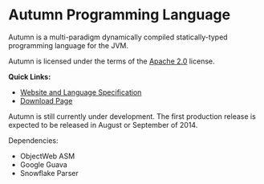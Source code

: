Autumn Programming Language
======

Autumn is a multi-paradigm dynamically compiled statically-typed programming language for the JVM.

Autumn is licensed under the terms of the [Apache 2.0](http://www.apache.org/licenses/LICENSE-2.0) license. 

**Quick Links:**
+ [Website and Language Specification](http://mackenzie-high.github.io/autumn/)
+ [Download Page](http://mackenzie-high.github.io/autumn/TextPage.html?page=Downloads)


Autumn is still currently under development. The first production release is expected to be released in August or September of 2014.

Dependencies:
+ ObjectWeb ASM
+ Google Guava
+ Snowflake Parser
